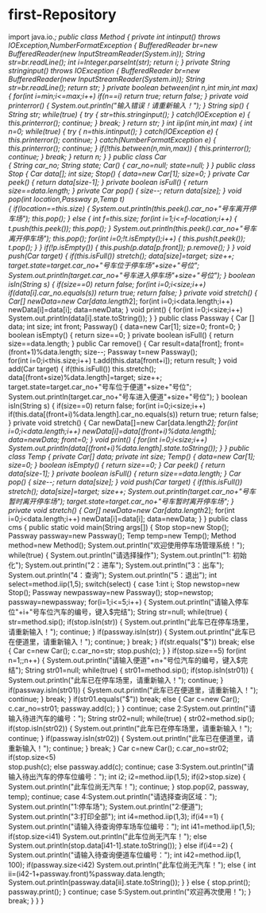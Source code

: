 first-Repository
================

import java.io.*;
public class Method
{
	private int intinput() throws IOException,NumberFormatException
	{
		BufferedReader br=new BufferedReader(new InputStreamReader(System.in));
		String str=br.readLine();
		int i=Integer.parseInt(str);
		return i;
	}
	private String stringinput() throws IOException
	{
		BufferedReader br=new BufferedReader(new InputStreamReader(System.in));
		String str=br.readLine();
		return str;
	}
	private boolean between(int n,int min,int max)
	{
		for(int i=min;i<=max;i++)
			if(n==i)
				return true;
		return false;
	}
	private void printerror()
	{
		System.out.println("输入错误！请重新输入！");
	}
	String sip()
	{
		String str;
		while(true)
		{
			try
			{
				str=this.stringinput();
			}
			catch(IOException e)
			{
				this.printerror();
				continue;
			}
			break;
		}
		return str;
	}
	int iip(int min,int max)
	{
		int n=0;
		while(true)
		{
			try
			{
				n=this.intinput();
			}
			catch(IOException e)
	    	{
	    		this.printerror();
	    		continue;
	    	}
	    	catch(NumberFormatException e)
	    	{
	    		this.printerror();
	    		continue;
	    	}
	    	if(!this.between(n,min,max))
	    	{
	    		this.printerror();
	    		continue;
	    	}
	    	break;
		}
		return n;
	}
}
public class Car     
{
	String car_no;
	String state;
	Car()
	{
		car_no=null;
		state=null;
	}
}
public class Stop 
{
	Car data[];
	int size;
	Stop()
	{
		data=new Car[1];
		size=0;
	}
	private Car peek()
	{
		return data[size-1];
	}
	private boolean isFull()
	{
		return size==data.length;
	}
	private Car pop()
	{
		size--;
		return data[size];
	}
	void pop(int location,Passway p,Temp t)  
	{
		if(location==this.size)
		{
			System.out.println(this.peek().car_no+"号车离开停车场");
			this.pop();
		}
		else
		{
			int f=this.size;
			for(int i=1;i<=f-location;i++)
			{
				t.push(this.peek());
				this.pop();
			}
			System.out.println(this.peek().car_no+"号车离开停车场");
			this.pop();
			for(int i=0;!t.isEmpty();i++)
			{
				this.push(t.peek());
				t.pop();
			}
		}
		if(!p.isEmpty()) 
		{
			this.push(p.data[p.front]);
			p.remove();
		}
	}
	void push(Car target)
	{
		if(this.isFull())
			stretch();
		data[size]=target;
		size++;
		target.state=target.car_no+"号车位于停车场"+size+"号位";
		System.out.println(target.car_no+"号车进入停车场"+size+"号位");
	}
	boolean isIn(String s)
	{
		if(size==0)
			return false;
		for(int i=0;i<size;i++)
			if(data[i].car_no.equals(s))
				return true;
		return false;
	}
	private void stretch()
	{
		Car[] newData=new Car[data.length*2];
		for(int i=0;i<data.length;i++)
			newData[i]=data[i];
		data=newData;
	}
	void print()
	{
		for(int i=0;i<size;i++)
			System.out.println(data[i].state.toString());
	}
}
public class Passway 
{
	Car [] data;
	int size;
	int front;
	Passway()
	{
		data=new Car[1];
		size=0;
		front=0;
	}
	boolean isEmpty()
	{
		return size==0;
	}
	private boolean isFull()
	{
		return size==data.length;
	}
	public Car remove()
	{
		Car result=data[front];
		front=(front+1)%data.length;
		size--;
		Passway t=new Passway();  
		for(int i=0;i<this.size;i++)
			t.add(this.data[front+i]);
		return result;
	}
	void add(Car target)
	{
		if(this.isFull())
			this.stretch();
		data[(front+size)%data.length]=target;
		size++;
		target.state=target.car_no+"号车位于便道"+size+"号位";
		System.out.println(target.car_no+"号车进入便道"+size+"号位");
	}
	boolean isIn(String s) 
	{
		if(size==0)
			return false;
		for(int i=0;i<size;i++)
			if(this.data[(front+i)%data.length].car_no.equals(s))
				return true;
		return false;
	}
	private void stretch()
	{
		Car newData[]=new Car[data.length*2];
		for(int i=0;i<data.length;i++)
			newData[i]=data[(front+i)%data.length];
		data=newData;
		front=0;
	}
	void print()
	{
		for(int i=0;i<size;i++)
			System.out.println(data[(front+i)%data.length].state.toString());
	}
}
public class Temp 
{
	private Car[] data;
	private int size;
	Temp()
	{
		data=new Car[1];
		size=0;
	}
	boolean isEmpty()
	{
		return size==0;
	}
	Car peek()
	{
		return data[size-1];
	}
	private boolean isFull()
	{
		return size==data.length;
	}
	Car pop()
	{
		size--;
		return data[size];
	}
	void push(Car target)
	{
		if(this.isFull())
			stretch();
		data[size]=target;
		size++;
		System.out.println(target.car_no+"号车暂时离开停车场");
		target.state=target.car_no+"号车暂时离开停车场";
	}
	private void stretch()
	{
		Car[] newData=new Car[data.length*2];
		for(int i=0;i<data.length;i++)
			newData[i]=data[i];
		data=newData;
	}
}
public class cms
{
	public static void main(String args[])
	{
		Stop stop=new Stop();
		Passway passway=new Passway();
		Temp temp=new Temp();
		Method method=new Method();
		System.out.println("欢迎使用停车场管理系统！");
		while(true)
		{
			System.out.println("请选择操作");
			System.out.println("1: 初始化");
			System.out.println("2：进车");
			System.out.println("3：出车");
			System.out.println("4：查询");
			System.out.println("5：退出");
			int select=method.iip(1,5);
			switch(select)
			{
			case 1:int i;
			       Stop newstop=new Stop();
			       Passway newpassway=new Passway();
			       stop=newstop;
			       passway=newpassway;
			       for(i=1;i<=5;i++)
			       {
			    	   System.out.println("请输入停车位"+i+"号车位汽车的编号，键入$完结");
			    	   String str=null;
			    	   while(true)
			    	   {
			    		   str=method.sip();
			    		   if(stop.isIn(str))
			    		   {
			    			   System.out.println("此车已在停车场里，请重新输入！");
				  		 	   continue;
			    		   }
			    		   if(passway.isIn(str))
			    		   {
			    			   System.out.println("此车已在便道里，请重新输入！");
				  	 		   continue;
				  		   }
			  			   break;
			    	   }
			    	   if(str.equals("$"))
			    		   break;
			    	   else
			    	   {
			    		   Car c=new Car();
			    		   c.car_no=str;
			    		   stop.push(c);
			    	   }
			       }
			       if(stop.size==5)
			    	   for(int n=1;;n++)
		    		   {
		    			   System.out.println("请输入便道"+n+"号位汽车的编号，键入$完结");
		    			   String str01=null;
		    			   while(true)
				    	   {
				    		   str01=method.sip();
				    		   if(stop.isIn(str01))
				    		   {
				    			   System.out.println("此车已在停车场里，请重新输入！");
					  		 	   continue;
				    		   }
				    		   if(passway.isIn(str01))
				    		   {
				    			   System.out.println("此车已在便道里，请重新输入！");
					  	 		   continue;
					  		   }
				  			   break;
				    	   }
		    			   if(str01.equals("$"))
		    				   break;
		    			   else
		    			   {
		    				   Car c=new Car(); 
		    				   c.car_no=str01;
		    				   passway.add(c);
		    			   }
		    		   }
			       continue;
			case 2:System.out.println("请输入待进汽车的编号：");
			       String str02=null;
			       while(true)
		    	   {
		    		   str02=method.sip();
		    		   if(stop.isIn(str02))
		    		   {
		    			   System.out.println("此车已在停车场里，请重新输入！");
			  		 	   continue;
		    		   }
		    		   if(passway.isIn(str02))
		    		   {
		    			   System.out.println("此车已在便道里，请重新输入！");
			  	 		   continue;
			  		   }
		  			   break;
		    	   }
			       Car c=new Car();
			       c.car_no=str02;
			       if(stop.size<5)  
			    	   stop.push(c);
			       else 
			    	   passway.add(c);
			       continue;
			case 3:System.out.println("请输入待出汽车的停车位编号：");
			       int i2;
			       i2=method.iip(1,5);
		    	   if(i2>stop.size)
		    	   {
		    		   System.out.println("此车位尚无汽车！");
		    		   continue;
		    	   }
			       stop.pop(i2, passway, temp);
			       continue;
			case 4:System.out.println("请选择查询区域：");
			       System.out.println("1:停车场");
			       System.out.println("2:便道");
			       System.out.println("3:打印全部");
			       int i4=method.iip(1,3);
			       if(i4==1)
	    		   {
                       System.out.println("请输入待查询停车场车位编号：");
	    			   int i41=method.iip(1,5);
	    			   if(stop.size<i41)
		    	    	   System.out.println("此车位尚无汽车！");
		    	       else
		    		       System.out.println(stop.data[i41-1].state.toString());
	    		   }
	    		   else
	    			   if(i4==2)
	    			   {
		    			   System.out.println("请输入待查询便道车位编号：");
		    			   int i42=method.iip(1, 100);
		    			   if(passway.size<i42)
			    			   System.out.println("此车位尚无汽车！");
			    		   else
			    		   {
			    			   int ii=(i42-1+passway.front)%passway.data.length;
			    			   System.out.println(passway.data[ii].state.toString());
			    		   }
		    	       }
	    			   else
	    			   {
	    				   stop.print();
	    				   passway.print();
	    			   }
				   continue;
			case 5:System.out.println("欢迎再次使用！");
			}
			break;
		}
    }
}
